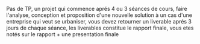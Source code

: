 Pas de TP, un projet qui commence aprés 4 ou 3 séances de cours, faire l'analyse, conception et proposition d'une nouvelle solution à un cas d'une entreprise qui veut se urbaniser, vous devez retourner un liverable aprés 3 jours de chaque séance, les liverables constitue le rapport finale, vous etes notés sur le rapport + une presentation finale